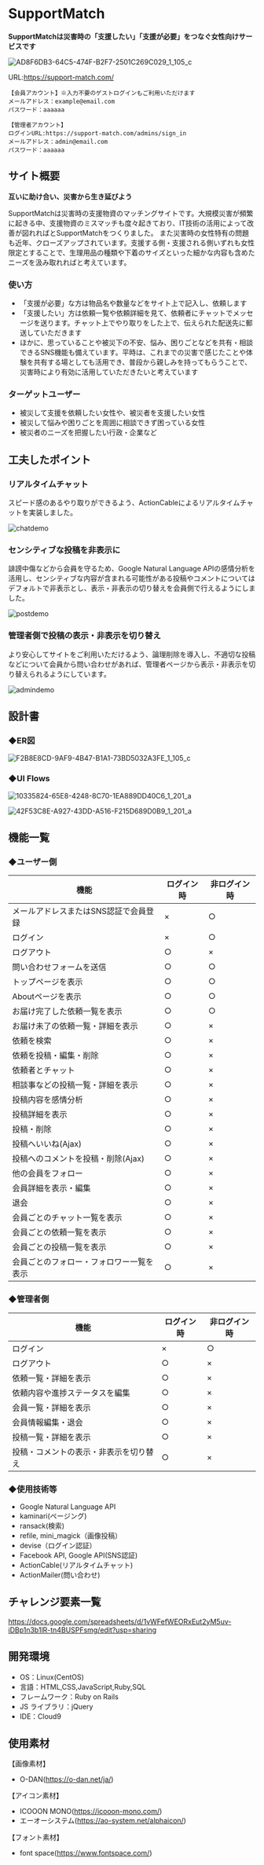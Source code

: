# SupportMatch
**SupportMatchは災害時の「支援したい」「支援が必要」をつなぐ女性向けサービスです**


![AD8F6DB3-64C5-474F-B2F7-2501C269C029_1_105_c](https://user-images.githubusercontent.com/83531077/133929735-08046693-34b6-4831-ad4b-d20f4f4b5404.jpeg)

URL:https://support-match.com/


```
【会員アカウント】※入力不要のゲストログインもご利用いただけます
メールアドレス：example@email.com
パスワード：aaaaaa

【管理者アカウント】
ログインURL:https://support-match.com/admins/sign_in
メールアドレス：admin@email.com
パスワード：aaaaaa
```

## サイト概要

**互いに助け合い、災害から生き延びよう**

SupportMatchは災害時の支援物資のマッチングサイトです。大規模災害が頻繁に起きる中、支援物資のミスマッチも度々起きており、IT技術の活用によって改善が図れればとSupportMatchをつくりました。
また災害時の女性特有の問題も近年、クローズアップされています。支援する側・支援される側いずれも女性限定とすることで、生理用品の種類や下着のサイズといった細かな内容も含めたニーズを汲み取れればと考えています。


### 使い方

- 「支援が必要」な方は物品名や数量などをサイト上で記入し、依頼します
- 「支援したい」方は依頼一覧や依頼詳細を見て、依頼者にチャットでメッセージを送ります。チャット上でやり取りをした上で、伝えられた配送先に郵送していただきます
- ほかに、思っていることや被災下の不安、悩み、困りごとなどを共有・相談できるSNS機能も備えています。平時は、これまでの災害で感じたことや体験を共有する場としても活用でき、普段から親しみを持ってもらうことで、災害時により有効に活用していただきたいと考えています


### ターゲットユーザー

- 被災して支援を依頼したい女性や、被災者を支援したい女性
- 被災して悩みや困りごとを周囲に相談できず困っている女性
- 被災者のニーズを把握したい行政・企業など


## 工夫したポイント

### リアルタイムチャット
スピード感のあるやり取りができるよう、ActionCableによるリアルタイムチャットを実装しました。

![chatdemo](https://user-images.githubusercontent.com/83531077/134024673-29a729b4-9ebf-4105-8269-3ea7dd5dfb18.gif)

### センシティブな投稿を非表示に
誹謗中傷などから会員を守るため、Google Natural Language APIの感情分析を活用し、センシティブな内容が含まれる可能性がある投稿やコメントについてはデフォルトで非表示とし、表示・非表示の切り替えを会員側で行えるようにしました。

![postdemo](https://user-images.githubusercontent.com/83531077/134028206-de35c4ee-e5f5-4fdb-9fb7-adeda5f65a8d.gif)

### 管理者側で投稿の表示・非表示を切り替え
より安心してサイトをご利用いただけるよう、論理削除を導入し、不適切な投稿などについて会員から問い合わせがあれば、管理者ページから表示・非表示を切り替えられるようにしています。


![admindemo](https://user-images.githubusercontent.com/83531077/134040088-77299037-cd32-4135-b540-0f56929ef992.gif)

## 設計書
### ◆ER図

![F2B8E8CD-9AF9-4B47-B1A1-73BD5032A3FE_1_105_c](https://user-images.githubusercontent.com/83531077/134041688-663e9170-6ecb-40a0-a528-181130124eb9.jpeg)

### ◆UI Flows

![10335824-65E8-4248-8C70-1EA889DD40C6_1_201_a](https://user-images.githubusercontent.com/83531077/133998574-e5756f9c-06fd-4271-b428-62d765d15883.jpeg)

![42F53C8E-A927-43DD-A516-F215D689D0B9_1_201_a](https://user-images.githubusercontent.com/83531077/133998515-10129f58-6074-40b6-832e-ffa88041214d.jpeg)


## 機能一覧
### ◆ユーザー側
|  機能  |  ログイン時  |  非ログイン時  |
| ------ | ----------|-------------| 
|メールアドレスまたはSNS認証で会員登録|×|○|
|ログイン|×|○|
|ログアウト|○|×|
|問い合わせフォームを送信|○|○|
|トップページを表示|○|○|
|Aboutページを表示|○|○|
|お届け完了した依頼一覧を表示|○|○|
|お届け未了の依頼一覧・詳細を表示|○|×|
|依頼を検索|○|×|
|依頼を投稿・編集・削除|○|×|
|依頼者とチャット|○|×|
|相談事などの投稿一覧・詳細を表示|○|×|
|投稿内容を感情分析|○|×|
|投稿詳細を表示|○|×|
|投稿・削除|○|×|
|投稿へいいね(Ajax)|○|×|
|投稿へのコメントを投稿・削除(Ajax)|○|×|
|他の会員をフォロー|○|×|
|会員詳細を表示・編集|○|×|
|退会|○|×|
|会員ごとのチャット一覧を表示|○|×|
|会員ごとの依頼一覧を表示|○|×|
|会員ごとの投稿一覧を表示|○|×|
|会員ごとのフォロー・フォロワー一覧を表示|○|×|


### ◆管理者側
|  機能  |  ログイン時  |  非ログイン時  |
| ------ | --------- | ----------- | 
|ログイン|×|○|
|ログアウト|○|×|
|依頼一覧・詳細を表示|○|×|
|依頼内容や進捗ステータスを編集|○|×|
|会員一覧・詳細を表示|○|×|
|会員情報編集・退会|○|×|
|投稿一覧・詳細を表示|○|×|
|投稿・コメントの表示・非表示を切り替え|○|×|


### ◆使用技術等
- Google Natural Language API
- kaminari(ページング)
- ransack(検索)
- refile, mini_magick（画像投稿）
- devise（ログイン認証）
- Facebook API, Google API(SNS認証)
- ActionCable(リアルタイムチャット)
- ActionMailer(問い合わせ)

## チャレンジ要素一覧
https://docs.google.com/spreadsheets/d/1vWFefWEORxEut2yM5uv-iDBp1n3b1lR-tn4BUSPFsmg/edit?usp=sharing

## 開発環境

- OS：Linux(CentOS)
- 言語：HTML,CSS,JavaScript,Ruby,SQL
- フレームワーク：Ruby on Rails
- JS ライブラリ：jQuery
- IDE：Cloud9

## 使用素材
【画像素材】
- O-DAN(https://o-dan.net/ja/)

【アイコン素材】
- ICOOON MONO(https://icooon-mono.com/)
- エーオーシステム(https://ao-system.net/alphaicon/)

【フォント素材】
- font space(https://www.fontspace.com/)
























